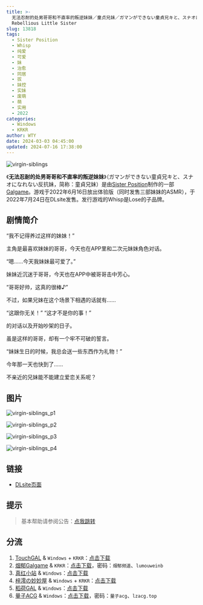 ```yaml
---
title: >-
  无法忍耐的处男哥哥和不直率的叛逆妹妹／童贞兄妹／ガマンができない童貞兄キと、スナオになれない反抗妹／Desperate Virgin Brother &
  Rebellious Little Sister
slug: 13818
tags:
  - Sister Position
  - Whisp
  - 纯爱
  - 可爱
  - 妹
  - 治愈
  - 同居
  - 拔
  - 妹控
  - 实妹
  - 废萌
  - 萌
  - 实用
  - 2022
categories:
  - Windows
  - KRKR
author: WTY
date: 2024-03-03 04:45:00
updated: 2024-07-16 17:38:00
---
```


![virgin-siblings](https://r2.30hb.cn/vndb-img/virgin-siblings.webp)

《**无法忍耐的处男哥哥和不直率的叛逆妹妹**》（ガマンができない童貞兄キと、スナオになれない反抗妹，简称：童貞兄妹）是由[Sister Position](https://zh.moegirl.org.cn/index.php?title=Sister_Position&action=edit&redlink=1)制作的一部[Galgame](https://zh.moegirl.org.cn/Galgame)。游戏于2022年6月16日放出体验版（同时发售三部妹妹的ASMR），于2022年7月24日在DLsite发售。发行游戏的Whisp是Lose的子品牌。

<!--more-->

## 剧情简介

“我不记得养过这样的妹妹！”

主角是最喜欢妹妹的哥哥，今天也在APP里和二次元妹妹角色对话。

“嗯……今天我妹妹最可爱了。”

妹妹近沉迷于哥哥，今天也在APP中被哥哥击中芳心。

“哥哥好帅，这真的很棒♪”

不过，如果兄妹在这个场景下相遇的话就有……

“这跟你无关！” “这才不是你的事！”

的对话以及开始吵架的日子。

虽是这样的哥哥，却有一个牢不可破的誓言。

“妹妹生日的时候，我总会送一些东西作为礼物！”

今年那一天也快到了……

不亲近的兄妹能不能建立爱恋关系呢？

## 图片

![virgin-siblings_p1](https://r2.30hb.cn/vndb-img/virgin-siblings_p1.webp)

![virgin-siblings_p2](https://r2.30hb.cn/vndb-img/virgin-siblings_p2.webp)

![virgin-siblings_p3](https://r2.30hb.cn/vndb-img/virgin-siblings_p3.webp)

![virgin-siblings_p4](https://r2.30hb.cn/vndb-img/virgin-siblings_p4.webp)

## 链接

- [DLsite页面](https://www.dlsite.com/maniax/work/=/product_id/RJ393720.html)

## 提示

> 基本帮助请参阅公告：[点我跳转](/)

## 分流

1. [TouchGAL](https://www.touchgal.me/) & `Windows` + `KRKR`：[点击下载](https://pan.touchgal.net/s/1PbVIX)
2. [烟郁Galgame](https://yanyugal.top/) & `KRKR`：[点击下载](https://yanyugal.top/d/disk1/%E5%B0%8F%E5%B0%8F%E7%9A%84%E5%88%86%E4%BA%AB%EF%BC%88PC%EF%BC%86%E5%AE%89%E5%8D%93%EF%BC%89/%E5%AE%89%E5%8D%93/krkr/%5B%E6%B1%89%E5%8C%96%5D%E7%AB%A5%E8%B4%9E%E5%85%84%E5%A6%B9%E5%85%A8DLC.7z)，密码：`烟郁频道`、`lumouweinb`
3. [真红小站](https://www.shinnku.com/) & `Windows`：[点击下载](https://www.shinnku.com/api/download/0/win/%E6%97%A0%E6%B3%95%E5%BF%8D%E8%80%90%E7%9A%84%E5%A4%84%E7%94%B7%E5%93%A5%E5%93%A5%E5%92%8C%E4%B8%8D%E7%9B%B4%E7%8E%87%E7%9A%84%E5%8F%9B%E9%80%86%E5%A6%B9%E5%A6%B9.7z)
4. [梓澪の妙妙屋](https://zi0.cc/) & `Windows` + `KRKR`：[点击下载](https://zi0.cc/d/%60%E3%80%90%E5%90%88%E9%9B%86%E7%B3%BB%E5%88%97%E3%80%91/%E5%8D%97%2BGalGame%E6%B1%89%E5%8C%96%E5%8C%BA%E5%85%A8%E5%8C%BA%E8%B5%84%E6%BA%90%E5%A4%87%E4%BB%BD/1/23/%5BWhisp%5D%E3%82%AC%E3%83%9E%E3%83%B3%E3%81%8C%E3%81%A7%E3%81%8D%E3%81%AA%E3%81%84%E7%AB%A5%E8%B2%9E%E3%82%A2%E3%83%8B%E3%82%AD%E3%81%A8%E3%82%B9%E3%83%8A%E3%82%AA%E3%81%AB%E3%81%AA%E3%82%8C%E3%81%AA%E3%81%84%E5%8F%8D%E6%8A%97%E5%A6%B9%20%E6%97%A0%E6%B3%95%E5%BF%8D%E8%80%90%E7%9A%84%E5%A4%84%E7%94%B7%E5%93%A5%E5%93%A5%E5%92%8C%E4%B8%8D%E7%9B%B4%E7%8E%87%E7%9A%84%E5%8F%9B%E9%80%86%E5%A6%B9%E5%A6%B9%20%E6%B1%89%E5%8C%96%E7%A1%AC%E7%9B%98%E7%89%88%5B%E5%AE%98%E6%96%B9%E4%B8%AD%E6%96%87%5D.zip?sign=tg4bn4bcRzvzK6me7TA9ikukUoUpO_Guczy8mcKzYsQ=:0)
5. [稻荷GAL](https://inarigal.com/) & `Windows`：[点击下载](https://inarigal.com/detail/9725)
6. [量子ACG](https://lzacg.org/) & `Windows`：[点击下载](https://lzacg.org/5829)，密码：`量子acg`、`lzacg.top`
